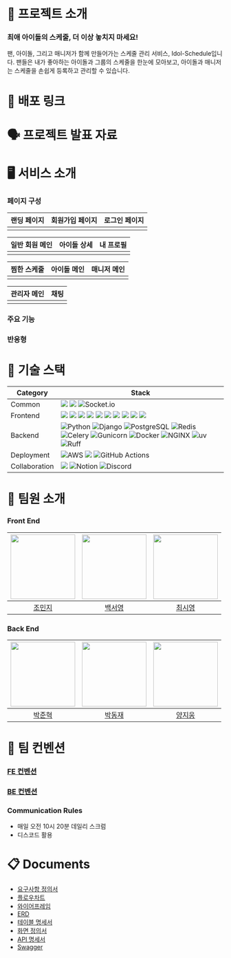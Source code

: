 # 📖 프로젝트 소개

### 최애 아이돌의 스케줄, 더 이상 놓치지 마세요!

팬, 아이돌, 그리고 매니저가 함께 만들어가는 스케줄 관리 서비스, Idol-Schedule입니다. 팬들은 내가 좋아하는 아이돌과 그룹의 스케줄을 한눈에 모아보고, 아이돌과 매니저는 스케줄을 손쉽게 등록하고 관리할 수 있습니다.

# 🔗 배포 링크

# 🗣️ 프로젝트 발표 자료

# 🖥️ 서비스 소개

### 페이지 구성

| 랜딩 페이지 | 회원가입 페이지 | 로그인 페이지 |
| ----------- | --------------- | ------------- |
|             |                 |               |

| 일반 회원 메인 | 아이돌 상세 | 내 프로필 |
| ----------- | ------------- | --------- |
|             |               |           |

| 찜한 스케줄 | 아이돌 메인 | 매니저 메인 |
| ----------- | ----------- | ----------- |
|             |             |             |

| 관리자 메인 | 채팅 |
| ----------- | ---- |
|             |      |

### 주요 기능

### 반응형

# 🧰 기술 스택

| **Category**  | **Stack**                                                                                                                                                                                                                                                                                                                                                                                                                                                                                                                                                                                                                                                                                                                                                                                                                                                                                                                                                                                                                                                       |
| ------------- | --------------------------------------------------------------------------------------------------------------------------------------------------------------------------------------------------------------------------------------------------------------------------------------------------------------------------------------------------------------------------------------------------------------------------------------------------------------------------------------------------------------------------------------------------------------------------------------------------------------------------------------------------------------------------------------------------------------------------------------------------------------------------------------------------------------------------------------------------------------------------------------------------------------------------------------------------------------------------------------------------------------------------------------------------------------- |
| Common        | ![](https://img.shields.io/badge/GIT-E44C30?style=for-the-badge&logo=git&logoColor=white) ![](https://img.shields.io/badge/GitHub-100000?style=for-the-badge&logo=github&logoColor=white) ![Socket.io](https://img.shields.io/badge/Socket.io-black?style=for-the-badge&logo=socket.io&badgeColor=010101)                                                                                                                                                                                                                                                                                                                                                                                                                                                                                                                                                                                                                                                                                                                                                       |
| Frontend      | ![](https://img.shields.io/badge/vite-%23646CFF.svg?style=for-the-badge&logo=vite&logoColor=white) ![](https://img.shields.io/badge/npm-CB3837?style=for-the-badge&logo=npm&logoColor=white) ![](https://img.shields.io/badge/eslint-3A33D1?style=for-the-badge&logo=eslint&logoColor=white) ![](https://img.shields.io/badge/prettier-1A2C34?style=for-the-badge&logo=prettier&logoColor=F7BA3E) ![](https://img.shields.io/badge/TypeScript-007ACC?style=for-the-badge&logo=typescript&logoColor=white) ![](https://img.shields.io/badge/React-20232A?style=for-the-badge&logo=react&logoColor=61DAFB) ![](https://img.shields.io/badge/Tailwind_CSS-38B2AC?style=for-the-badge&logo=tailwind-css&logoColor=white) ![](https://img.shields.io/badge/React%20Hook%20Form-%23EC5990.svg?style=for-the-badge&logo=reacthookform&logoColor=white) ![](https://img.shields.io/badge/zod-%233068b7.svg?style=for-the-badge&logo=zod&logoColor=white) ![](https://img.shields.io/badge/-React%20Query-FF4154?style=for-the-badge&logo=react%20query&logoColor=white) |
| Backend       | ![Python](https://img.shields.io/badge/Python-3776AB?style=for-the-badge&logo=python&logoColor=white) ![Django](https://img.shields.io/badge/Django-092E20?style=for-the-badge&logo=django&logoColor=white) ![PostgreSQL](https://img.shields.io/badge/PostgreSQL-336791?style=for-the-badge&logo=postgresql&logoColor=white) ![Redis](https://img.shields.io/badge/Redis-DC382D?style=for-the-badge&logo=redis&logoColor=white) ![Celery](https://img.shields.io/badge/Celery-37814A?style=for-the-badge) ![Gunicorn](https://img.shields.io/badge/Gunicorn-499848?style=for-the-badge) ![Docker](https://img.shields.io/badge/Docker-2496ED?style=for-the-badge&logo=docker&logoColor=white) ![NGINX](https://img.shields.io/badge/NGINX-009639?style=for-the-badge&logo=nginx&logoColor=white) ![uv](https://img.shields.io/badge/uv-8F50FB?style=for-the-badge) ![Ruff](https://img.shields.io/badge/Ruff-F4EA2A?style=for-the-badge)                                                                                                                       |
| Deployment    | ![AWS](https://img.shields.io/badge/AWS-%23FF9900.svg?style=for-the-badge&logo=amazon-aws&logoColor=white) ![](https://img.shields.io/badge/Vercel-000000?style=for-the-badge&logo=vercel&logoColor=white) ![GitHub Actions](https://img.shields.io/badge/GitHub%20Actions-2088FF?style=for-the-badge&logo=githubactions&logoColor=white)                                                                                                                                                                                                                                                                                                                                                                                                                                                                                                                                                                                                                                                                                                                                                                                                                                  |
| Collaboration | ![](https://img.shields.io/badge/figma-%23F24E1E.svg?style=for-the-badge&logo=figma&logoColor=white) ![Notion](https://img.shields.io/badge/Notion-%23000000.svg?style=for-the-badge&logo=notion&logoColor=white) ![Discord](https://img.shields.io/badge/Discord-%235865F2.svg?style=for-the-badge&logo=discord&logoColor=white)                                                                                                                                                                                                                                                                                                                                                                                                                                                                                                                                                                                                                                                                                                                               |

# 👥 팀원 소개

### Front End

| <img width="150" src="https://avatars.githubusercontent.com/u/116670097?v=4" /> | <img width="150" src="https://avatars.githubusercontent.com/u/87892147?v=4" /> | <img width="150" src="https://avatars.githubusercontent.com/u/73391363?v=4" /> |
| :-----------------------------------------------------------------------------: | :----------------------------------------------------------------------------: | :----------------------------------------------------------------------------: |
|                      [조민지](https://github.com/minji105)                      |                     [백서영](https://github.com/sysysysyb)                     |                     [최시영](https://github.com/ElviaChoi)                     |

### Back End

| <img width="150" src="https://avatars.githubusercontent.com/u/207505345?v=4" /> | <img width="150" src="https://avatars.githubusercontent.com/u/207018421?v=4" /> | <img width="150" src="https://avatars.githubusercontent.com/u/57899458?v=4" /> |
| :-----------------------------------------------------------------------------: | :-----------------------------------------------------------------------------: | :----------------------------------------------------------------------------: |
|                       [박준혁](https://github.com/12PJH)                        |                   [박동재](https://github.com/BE-11-dongjae)                    |                    [양지웅](https://github.com/Jiwoong0322)                    |

# 📑 팀 컨벤션

### [FE 컨벤션](https://www.notion.so/5-FE-2408f2d1a2bb80ff815cfe759f2807eb)

### [BE 컨벤션](https://github.com/be-main-project-team5/main_BE?tab=readme-ov-file#-%ED%94%84%EB%A1%9C%EC%A0%9D%ED%8A%B8-%EA%B7%9C%EC%B9%99)

### Communication Rules

- 매일 오전 10시 20분 데일리 스크럼
- 디스코드 활용

# 📋 Documents

- [요구사항 정의서](https://www.notion.so/23fcaf5650aa81328feefbc748861e7a?source=copy_link)
- [플로우차트](https://www.figma.com/design/9DLl7QljnNbHckrdwvFtJn/%EC%99%80%EC%9D%B4%EC%96%B4%ED%94%84%EB%A0%88%EC%9E%84?node-id=264-4093&p=f&t=RPQia8rDzgxjsX6R-0)
- [와이어프레임](https://www.figma.com/design/9DLl7QljnNbHckrdwvFtJn/%EC%99%80%EC%9D%B4%EC%96%B4%ED%94%84%EB%A0%88%EC%9E%84?node-id=625-6272&p=f&t=RPQia8rDzgxjsX6R-0)
- [ERD](https://dbdiagram.io/d/68a3d980ec93249d1e29b1bf)
- [테이블 명세서](https://docs.google.com/spreadsheets/d/19Llf4HLXpz5QqJf9-b8sf5OSXXOnFj6Ju4hqB5gt0qU/edit?gid=998338053#gid=998338053)
- [화면 정의서](https://www.figma.com/design/9DLl7QljnNbHckrdwvFtJn/%EC%99%80%EC%9D%B4%EC%96%B4%ED%94%84%EB%A0%88%EC%9E%84?node-id=705-1891&p=f&t=RPQia8rDzgxjsX6R-0)
- [API 명세서](https://docs.google.com/spreadsheets/d/1dosSwYfPLZrBBbIh_efRWW0sDR4DwjL1KeBifwb_UwY/edit?gid=82432790#gid=82432790)
- [Swagger](https://api.moyeoradingding.site/api/schema/swagger-ui/#)
